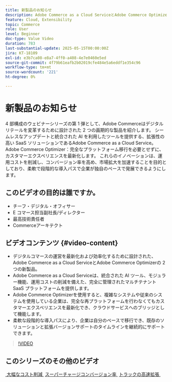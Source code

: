 ```yaml
---
title: 新製品のお知らせ
description: Adobe Commerce as a Cloud ServiceとAdobe Commerce Optimizerについて説明します。
feature: Cloud, Extensibility
topic: Commerce
role: User
level: Beginner
doc-type: Value Video
duration: 783
last-substantial-update: 2025-05-15T00:00:00Z
jira: KT-18109
exl-id: e3b7ca08-e8a7-4ff0-a408-4e7e0460e5ed
source-git-commit: 4f79b61eafb2b02019cfe484e5a6eddf1e354c96
workflow-type: tm+mt
source-wordcount: '221'
ht-degree: 0%

---
```


# 新製品のお知らせ

4 部構成のウェビナーシリーズの第 1 弾として、Adobe Commerceはデジタルリテールを変革するために設計された 2 つの画期的な製品を紹介します。 シームレスなアップデートと統合された AI を利用したツールを提供する、拡張性の高い SaaS ソリューションであるAdobe Commerce as a Cloud Service。  Adobe Commerce Optimizer：完全なプラットフォーム移行を必要とせずに、カスタマーエクスペリエンスを最新化します。 これらのイノベーションは、運用コストを削減し、コンバージョン率を高め、市場拡大を加速することを目的としており、柔軟で段階的な導入パスで企業が独自のペースで発展できるようにします。

## このビデオの目的は誰ですか。

* チーフ・デジタル・オフィサー
* E コマース担当副社長/ディレクター
* 最高技術責任者
* Commerceアーキテクト

## ビデオコンテンツ {#video-content}

* デジタルコマースの運営を最新化および効率化するために設計された、Adobe Commerce as a Cloud ServiceとAdobe Commerce Optimizerの 2 つの新製品。
* Adobe Commerce as a Cloud Serviceは、統合された AI ツール、モジュラー機能、運用コストの削減を備えた、完全に管理されたマルチテナント SaaS プラットフォームを提供します。
* Adobe Commerce Optimizerを使用すると、複雑なシステムや従来のシステムを使用している企業は、完全な再プラットフォームを行わなくてもカスタマーエクスペリエンスを最新化でき、クラウドサービスへのブリッジとして機能します。
* 柔軟な段階的な導入パスにより、企業は自分のペースで移行でき、既存のソリューションと拡張バージョンサポートのタイムラインを継続的にサポートできます。

>[!VIDEO](https://video.tv.adobe.com/v/3458484/?learn=on&enablevpops)

## このシリーズのその他のビデオ

[&#x200B; 大幅なコスト削減 &#x200B;](./drastically-cut-costs.md)
[&#x200B; スーパーチャージコンバージョン率 &#x200B;](./supercharge-conversion-rates.md)
[&#x200B; トラックの高速拡張 &#x200B;](fast-track-expansion.md)

